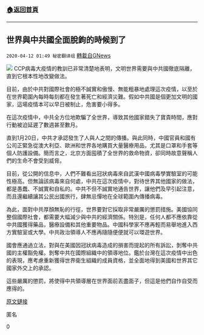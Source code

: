 ###  [:house:返回首頁](https://github.com/ourhimalayas/txt)
---

## 世界與中共國全面脫鉤的時候到了
`2020-04-12 01:49 秘密翻译组` [轉載自GNews](https://gnews.org/zh-hant/170040/)

![](https://s3.amazonaws.com/gnews-media-offload/wp-content/uploads/2020/04/12014542/1-105.jpg)
CCP病毒大疫情的教訓已非常清楚地表明，文明世界需要與中共國徹底隔離，直到它根本性地改變做法。

目前，由於中共對國際社會的極不誠實和傲慢、無能粗暴地處理這次疫情，以至於在世界範圍內每時每刻都在發生著死亡和經濟災難。假如中共國是個更加文明的國家，這場疫情本可以早日被制止，危害要小得多。

在這次疫情中，中共全方位地欺騙了全世界，導致其他國家錯失了寶貴時間，應對行動被迫延遲了數週甚至數月。

直到1月20日，中共才承認發生了人與人之間的傳播。與此同時，中國官員和國有公司正緊急從澳大利亞、歐洲和世界各地購買大量醫療用品，尤其是口罩和手套等個人防護設備。簡而言之，北京方面囤積了全世界的救命物資，卻同時故意聲稱人們的生命不會受到威脅。

目前，從公開的信息中，人們不難看出冠狀病毒來自武漢中國病毒學實驗室的可能性極高。但無論該病毒來自何處，中共在這次疫情中，對待世界其他國家的做法，都是愚蠢、不誠實和自私的。中共不但不誠實地通告世界，讓他們及早引起注意，而且還繼續讓其公民出國旅行，肆無忌憚地在全球範圍內傳播病毒。

為此，面對中共厚顏無恥的行徑，世界要對它採取非常嚴厲的懲罰措施。美國協同整個國際社會，都需要大幅減少與中共的經濟關係。特別是，任何人都不應依靠從中共國獲得藥品，醫療設備和其他重要物品。中國科學家不應再輕而易舉地進入西方實驗室或大學。中共政治領導人不應再隨隨便便就可以環遊世界。

國會應通過立法，對與在美國因冠狀病毒造成的損害而提起的所有訴訟，剝奪中共國的主權豁免權。剝奪中共在國際組織中的領導地位。鑑於台灣在這次疫情中出色的表現，應考慮重新獲得世界衛生組織的成員資格，並全面地得到美國和世界其它國家外交上的承認。

這些嚴厲的懲罰，將使得中共領導層在世界面前丟盡面子，但這是他們自作自受而應得的。

[原文鏈接](https://www.google.com/amp/s/amp.usatoday.com/amp/2954433001)

匿名

0
